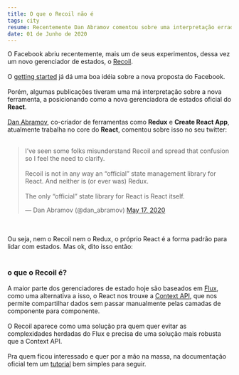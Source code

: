 ```yaml
---
title: O que o Recoil não é
tags: city
resume: Recentemente Dan Abramov comentou sobre uma interpretação errada a cerca do novo experimento do Facebook
date: 01 de Junho de 2020
---
```


O Facebook abriu recentemente, mais um de seus experimentos,
dessa vez um novo gerenciador de estados, o <a href='https://github.com/facebookexperimental/Recoil'>Recoil</a>.
<br><br>
O <a href='https://recoiljs.org/docs/introduction/getting-started'>
getting started</a> já dá uma boa idéia sobre a nova proposta do Facebook.
<br><br>
Porém, algumas publicações tiveram uma má interpretação sobre a nova ferramenta, a posicionando como a nova gerenciadora de estados oficial do __React__.
<br><br>
<a href='https://github.com/gaearon'>Dan Abramov</a>, co-criador de ferramentas como __Redux__ e __Create React App__, atualmente trabalha no core do __React__, comentou sobre isso no seu twitter:
<br><br>
<blockquote class="twitter-tweet"><p lang="en" dir="ltr">I’ve seen some folks misunderstand Recoil and spread that confusion so I feel the need to clarify.<br><br>Recoil is not in any way an “official” state management library for React. And neither is (or ever was) Redux.<br><br>The only “official” state library for React is React itself.</p>&mdash; Dan Abramov (@dan_abramov) <a href="https://twitter.com/dan_abramov/status/1262143522959998977?ref_src=twsrc%5Etfw">May 17, 2020</a></blockquote> <script async src="https://platform.twitter.com/widgets.js" charset="utf-8"></script>
<br><br>
Ou seja, nem o Recoil nem o Redux, o próprio React é a forma padrão para lidar com estados. Mas ok, dito isso então:
<br><br>
<h3>o que o Recoil é?</h3>
A maior parte dos gerenciadores de estado hoje são baseados em <a href='https://facebook.github.io/flux/'>Flux</a>, como uma alternativa a isso, o React nos trouxe a <a href='https://pt-br.reactjs.org/docs/context.html'>Context API</a>, que nos permite compartilhar dados sem passar manualmente pelas camadas de componente para componente.
<br><br>
O Recoil aparece como uma solução pra quem quer evitar as complexidades herdadas do Flux e precisa de uma solução mais robusta que a Context API.
<br><br>
Pra quem ficou interessado e quer por a mão na massa, na documentação oficial tem um <a href='https://recoiljs.org/docs/basic-tutorial/intro'>tutorial</a> bem simples para seguir.

